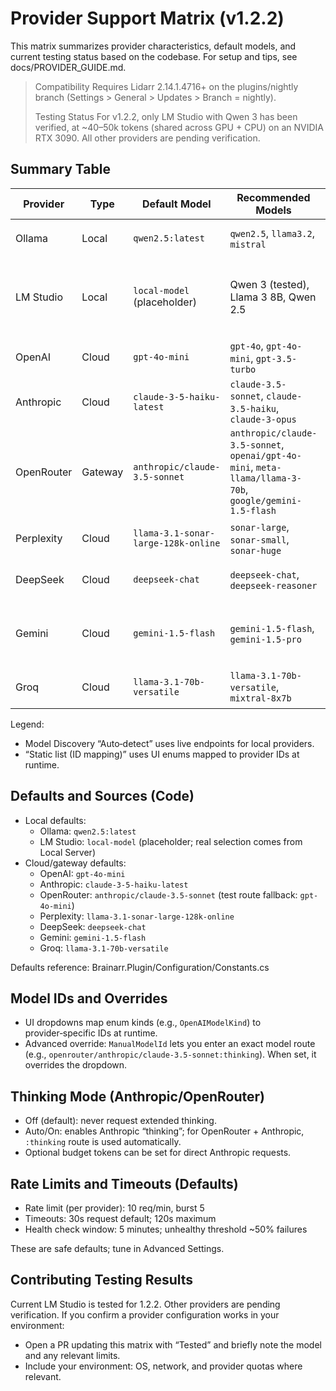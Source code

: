 # Provider Support Matrix (v1.2.2)

This matrix summarizes provider characteristics, default models, and current testing status based on the codebase. For setup and tips, see docs/PROVIDER_GUIDE.md.

> Compatibility
> Requires Lidarr 2.14.1.4716+ on the plugins/nightly branch (Settings > General > Updates > Branch = nightly).
>
> Testing Status
> For v1.2.2, only LM Studio with Qwen 3 has been verified, at ~40–50k tokens (shared across GPU + CPU) on an NVIDIA RTX 3090. All other providers are pending verification.

## Summary Table

| Provider | Type | Default Model | Recommended Models | Model Discovery | Tested (1.2.2) | Last Verified | Notes |
|---------|------|---------------|--------------------|-----------------|----------------|---------------|-------|
| Ollama | Local | `qwen2.5:latest` | `qwen2.5`, `llama3.2`, `mistral` | Auto‑detect via `/api/tags` | Pending verification | — | Private, free; set URL `http://localhost:11434` |
| LM Studio | Local | `local-model` (placeholder) | Qwen 3 (tested), Llama 3 8B, Qwen 2.5 | Auto-detect via `/v1/models` | Tested | 2025-09-06 | Verified: Qwen 3 at ~40-50k tokens (shared GPU + CPU) on RTX 3090; load model in LM Studio > Local Server |
| OpenAI | Cloud | `gpt-4o-mini` | `gpt-4o`, `gpt-4o-mini`, `gpt-3.5-turbo` | Static list (ID mapping) | Pending verification | — | Cost‑effective default |
| Anthropic | Cloud | `claude-3-5-haiku-latest` | `claude-3.5-sonnet`, `claude-3.5-haiku`, `claude-3-opus` | Static list (ID mapping) | Pending verification | — | Thinking Mode supported |
| OpenRouter | Gateway | `anthropic/claude-3.5-sonnet` | `anthropic/claude-3.5-sonnet`, `openai/gpt-4o-mini`, `meta-llama/llama-3-70b`, `google/gemini-1.5-flash` | Static list (ID mapping) | Pending verification | — | One key, many models; `:thinking` auto for Anthropic |
| Perplexity | Cloud | `llama-3.1-sonar-large-128k-online` | `sonar-large`, `sonar-small`, `sonar-huge` | Static list (ID mapping) | Pending verification | — | Web‑enabled Sonar models |
| DeepSeek | Cloud | `deepseek-chat` | `deepseek-chat`, `deepseek-reasoner` | Static list (ID mapping) | Pending verification | — | Budget‑friendly (V3) |
| Gemini | Cloud | `gemini-1.5-flash` | `gemini-1.5-flash`, `gemini-1.5-pro` | Static list (ID mapping) | Pending verification | — | Free tier available; requires Generative Language API enabled in the key’s Google Cloud project |
| Groq | Cloud | `llama-3.1-70b-versatile` | `llama-3.1-70b-versatile`, `mixtral-8x7b` | Static list (ID mapping) | Pending verification | — | Very fast inference |

Legend:

- Model Discovery “Auto‑detect” uses live endpoints for local providers.
- “Static list (ID mapping)” uses UI enums mapped to provider IDs at runtime.

## Defaults and Sources (Code)

- Local defaults:
  - Ollama: `qwen2.5:latest`
  - LM Studio: `local-model` (placeholder; real selection comes from Local Server)
- Cloud/gateway defaults:
  - OpenAI: `gpt-4o-mini`
  - Anthropic: `claude-3-5-haiku-latest`
  - OpenRouter: `anthropic/claude-3.5-sonnet` (test route fallback: `gpt-4o-mini`)
  - Perplexity: `llama-3.1-sonar-large-128k-online`
  - DeepSeek: `deepseek-chat`
  - Gemini: `gemini-1.5-flash`
  - Groq: `llama-3.1-70b-versatile`

Defaults reference: Brainarr.Plugin/Configuration/Constants.cs

## Model IDs and Overrides

- UI dropdowns map enum kinds (e.g., `OpenAIModelKind`) to provider‑specific IDs at runtime.
- Advanced override: `ManualModelId` lets you enter an exact model route (e.g., `openrouter/anthropic/claude-3.5-sonnet:thinking`). When set, it overrides the dropdown.

## Thinking Mode (Anthropic/OpenRouter)

- Off (default): never request extended thinking.
- Auto/On: enables Anthropic “thinking”; for OpenRouter + Anthropic, `:thinking` route is used automatically.
- Optional budget tokens can be set for direct Anthropic requests.

## Rate Limits and Timeouts (Defaults)

- Rate limit (per provider): 10 req/min, burst 5
- Timeouts: 30s request default; 120s maximum
- Health check window: 5 minutes; unhealthy threshold ~50% failures

These are safe defaults; tune in Advanced Settings.

## Contributing Testing Results

Current LM Studio is tested for 1.2.2. Other providers are pending verification. If you confirm a provider configuration works in your environment:

- Open a PR updating this matrix with “Tested” and briefly note the model and any relevant limits.
- Include your environment: OS, network, and provider quotas where relevant.
